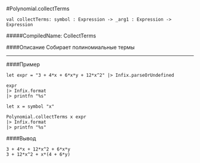 #Polynomial.collectTerms

	val collectTerms: symbol : Expression -> _arg1 : Expression ->  Expression


#####CompiledName: CollectTerms


####Описание
Собирает полиномиальные термы

----------

####Пример

    let expr = "3 + 4*x + 6*x*y + 12*x^2" |> Infix.parseOrUndefined
    
    expr
    |> Infix.format
    |> printfn "%s"
    
    let x = symbol "x"
    
    Polynomial.collectTerms x expr
    |> Infix.format
    |> printfn "%s"


####Вывод
    
    3 + 4*x + 12*x^2 + 6*x*y
    3 + 12*x^2 + x*(4 + 6*y)


